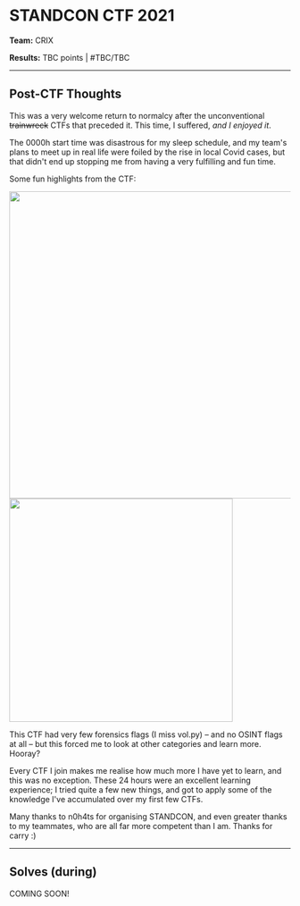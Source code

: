 # STANDCON CTF 2021 

**Team:** CRIX

**Results:** TBC points | #TBC/TBC

----

## Post-CTF Thoughts

This was a very welcome return to normalcy after the unconventional ~~trainwreck~~ CTFs that preceded it. This time, I suffered, *and I enjoyed it*.

The 0000h start time was disastrous for my sleep schedule, and my team's plans to meet up in real life were foiled by the rise in local Covid cases, but that didn't end up stopping me from having a very fulfilling and fun time.

Some fun highlights from the CTF:

<img src="https://user-images.githubusercontent.com/40383042/126878676-11b04d2d-98c2-4018-8bb7-23274845f94e.png" width="550" />
<img src="https://user-images.githubusercontent.com/40383042/126878679-b7384e11-25a3-4707-9cdd-47e97a6471cc.png" width="400" />


This CTF had very few forensics flags (I miss vol.py) – and no OSINT flags at all – but this forced me to look at other categories and learn more. Hooray?

Every CTF I join makes me realise how much more I have yet to learn, and this was no exception. These 24 hours were an excellent learning experience; I tried quite a few new things, and got to apply some of the knowledge I've accumulated over my first few CTFs.

Many thanks to n0h4ts for organising STANDCON, and even greater thanks to my teammates, who are all far more competent than I am. Thanks for carry :)

----

## Solves (during)
COMING SOON!

<!--
* [Airlock Door](Airlock%20Door) (100pts)
* [Ancient Computing](Ancient%20Computing) (100pts)
* [Astronaut Document](Astronaut%20Document) (230pts)
* [Substitution Extreme](Substitution%20Extreme) (728pts)
* [Space University of Interior Design](Space%20University%20of%20Interior%20Design) (728pts)
-->

<!--
## Solves (after)
* [Specimens]()
* [Mend the Lift to Space]()
* [Transmission]()
-->

<!---

----

Check out my teammate's write-ups here: [@ThinkerPal's STANDCON 2021 write-ups]()

--->
